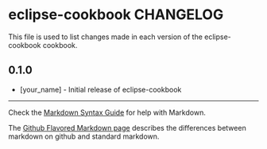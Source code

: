 eclipse-cookbook CHANGELOG
==========================

This file is used to list changes made in each version of the eclipse-cookbook cookbook.

0.1.0
-----
- [your_name] - Initial release of eclipse-cookbook

- - -
Check the [Markdown Syntax Guide](http://daringfireball.net/projects/markdown/syntax) for help with Markdown.

The [Github Flavored Markdown page](http://github.github.com/github-flavored-markdown/) describes the differences between markdown on github and standard markdown.
